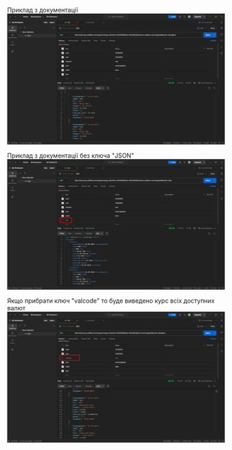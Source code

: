 Приклад з документації
![img.png](image/img.png)

Приклад з документації без ключа "JSON"
![img_1.png](image/img_1.png)

Якщо прибрати ключ "valcode" то буде виведено курс всіх доступних валют
![img_2.png](image/img_2.png)
